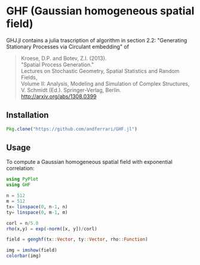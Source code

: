 # GHF (Gaussian homogeneous spatial field)

GHJ.jl contains a julia trascription of algorithm in section 2.2:
"Generating Stationary Processes via Circulant embedding" of

> Kroese, D.P. and Botev, Z.I. (2013). <br />
> "Spatial Process Generation." <br />
> Lectures on Stochastic Geometry, Spatial Statistics and Random Fields, <br />
> Volume II: Analysis, Modeling and Simulation of Complex Structures, <br />
> V. Schmidt (Ed.).  Springer-Verlag, Berlin. <br />
> http://arxiv.org/abs/1308.0399


## Installation

```julia
Pkg.clone("https://github.com/andferrari/GHF.jl")
```

## Usage

To compute a Gaussian homogeneous spatial field with
exponential correlation:

```julia
using PyPlot
using GHF

n = 512
m = 512
tx= linspace(0, n-1, n)
ty= linspace(0, m-1, m)

corl = n/5.0
rho(x,y) = exp(-norm([x, y])/corl)

field = genghf(tx::Vector, ty::Vector, rho::Function)

img = imshow(field)
colorbar(img)
```
